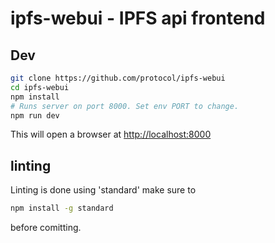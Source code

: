 # ipfs-webui - IPFS api frontend


## Dev

```bash
git clone https://github.com/protocol/ipfs-webui
cd ipfs-webui
npm install
# Runs server on port 8000. Set env PORT to change.
npm run dev
```

This will open a browser at <http://localhost:8000>

## linting

Linting is done using 'standard' make sure to
```bash
npm install -g standard
```
before comitting.